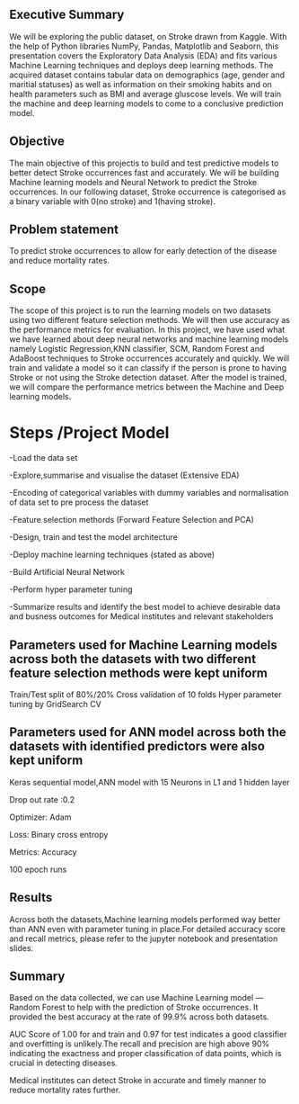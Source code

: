 ## Executive Summary


We will be exploring the public dataset, on Stroke drawn from Kaggle. With the help of Python libraries NumPy, Pandas, Matplotlib and Seaborn, this presentation covers the Exploratory Data Analysis (EDA) and fits various Machine Learning techniques and deploys deep learning methods. The acquired dataset contains tabular data on demographics (age, gender and maritial statuses) as well as information on their smoking habits and on health parameters such as BMI and average gluscose levels. We will train the machine and deep learning models to come to a conclusive prediction model.

## Objective


The main objective of this projectis to build and test predictive models to better detect Stroke occurrences fast and accurately. We will be building Machine learning models and Neural Network to predict the Stroke occurrences. In our following dataset, Stroke occurrence is categorised as a binary variable with 0(no stroke) and 1(having stroke).

## Problem statement


To predict stroke occurrences to allow for early detection of the disease and reduce mortality rates.

## Scope


The scope of this project is to run the learning models on two datasets using two different feature selection methods. We will then use accuracy as the performance metrics for evaluation. In this project, we have used what we have learned about deep neural networks and machine learning models namely Logistic Regression,KNN classifier, SCM, Random Forest and AdaBoost techniques to Stroke occurrences accurately and quickly. We will train and validate a model so it can classify if the person is prone to having Stroke or not using the Stroke detection dataset. After the model is trained, we will compare the performance metrics between the Machine and Deep learning models.

# Steps /Project Model







-Load the data set


-Explore,summarise and visualise the dataset (Extensive EDA)


-Encoding of categorical variables with dummy variables and normalisation of data set to pre process the dataset


-Feature selection methords (Forward Feature Selection and PCA)


-Design, train and test the model architecture


-Deploy machine learning techniques (stated as above)


-Build Artificial Neural Network


-Perform hyper parameter tuning


-Summarize results and identify the best model to achieve desirable data and busness outcomes for Medical institutes and relevant stakeholders

## Parameters used for Machine Learning models across both the datasets with two different feature selection methods were kept uniform

Train/Test split of 80%/20%
Cross validation of 10 folds
Hyper parameter tuning by GridSearch CV

## Parameters used for ANN model across both the datasets with identified predictors were also kept uniform

Keras sequential model,ANN model with 15 Neurons in L1 and 1 hidden layer

Drop out rate :0.2


Optimizer: Adam


Loss: Binary cross entropy


Metrics: Accuracy


100 epoch runs

## Results
Across both the datasets,Machine learning models performed way better than ANN even with parameter tuning in place.For detailed accuracy score  and recall metrics, please refer to the jupyter notebook and presentation slides.

## Summary

Based on the data collected, we can use Machine Learning model — Random Forest to help with the prediction of Stroke occurrences. It provided the best accuracy at the rate of 99.9% across both datasets.
						
AUC Score of 1.00 for and train and 0.97 for test indicates a good classifier and overfitting is unlikely.The recall and precision are high above 90% indicating the exactness and proper classification of data points, which is crucial in detecting diseases.
						
Medical institutes can detect Stroke in accurate and timely manner to reduce mortality rates further.







